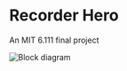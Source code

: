 Recorder Hero
=============

An MIT 6.111 final project

![Block diagram](https://raw.github.com/pH14/Recorder-Hero/master/doc/proposal_block_diagram.jpg)
